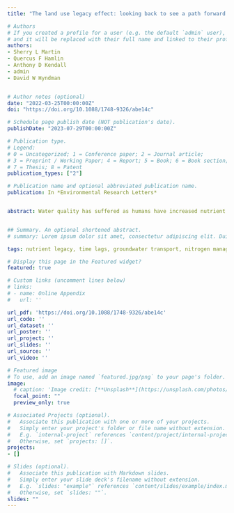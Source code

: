 ```yaml
---
title: "The land use legacy effect: looking back to see a path forward to improve management"

# Authors
# If you created a profile for a user (e.g. the default `admin` user), write the username (folder name) here 
# and it will be replaced with their full name and linked to their profile.
authors:
- Sherry L Martin
- Quercus F Hamlin
- Anthony D Kendall
- admin
- David W Hyndman


# Author notes (optional)
date: "2022-03-25T00:00:00Z"
doi: "https://doi.org/10.1088/1748-9326/abe14c"

# Schedule page publish date (NOT publication's date).
publishDate: "2023-07-29T00:00:00Z"

# Publication type.
# Legend: 
# 0 = Uncategorized; 1 = Conference paper; 2 = Journal article;
# 3 = Preprint / Working Paper; 4 = Report; 5 = Book; 6 = Book section;
# 7 = Thesis; 8 = Patent
publication_types: ["2"]

# Publication name and optional abbreviated publication name.
publication: In *Environmental Research Letters*


abstract: Water quality has suffered as humans have increased nutrient inputs across the landscape. In many cases, management actions to reduce nutrient inputs have not been met with concomitant ecosystem responses. These missed expectations are partly due to the continued slow delivery of nutrient-enriched groundwater pre-dating input reductions resulting from management actions. Land use legacies as expressed through this time lag are important to quantify in order to adjust management expectations. We present a novel coupling of nitrogen source maps with groundwater transport times to create a high-resolution (120 m) fully distributed estimate of the timing and magnitude of groundwater nitrogen deliveries to surface water across Michigan's Lower Peninsula. This new view of the landscape has been designed around common management timelines for: elected officials looking to make a difference for re-election (<5 years), career managers hoping to see the fruits of their labor (5–30 years), and advocacy groups whose work can span generations (>30 years). One striking result is that after 100 years, in our study area, approximately 50% of the nitrogen that enters the groundwater system remains in transit. This means that actions taken now may not show the expected lower nitrogen loads to receiving ecosystems for decades to centuries. We show that differences in groundwater travel times create a heterogeneous patchwork over which managers can prioritize actions to best match their targeted response times. Across the highest nitrogen inputs in our study region, less than 10% had short enough groundwater legacies to match the management timeline of most government and agency work. Agricultural practices (manure and chemical fertilizer) are the main nitrogen contributors across the top three management classes; however, human contributions through septic tank effluent and lawn fertilizers contribute 5%–8% of nitrogen.


## Summary. An optional shortened abstract.
# summary: Lorem ipsum dolor sit amet, consectetur adipiscing elit. Duis posuere tellus ac convallis placerat. Proin tincidunt magna sed ex sollicitudin condimentum.

tags: nutrient legacy, time lags, groundwater transport, nitrogen management, land use practice

# Display this page in the Featured widget?
featured: true

# Custom links (uncomment lines below)
# links:
# - name: Online Appendix
#   url: ''

url_pdf: 'https://doi.org/10.1088/1748-9326/abe14c'
url_code: ''
url_dataset: ''
url_poster: ''
url_project: ''
url_slides: ''
url_source: ''
url_video: ''

# Featured image
# To use, add an image named `featured.jpg/png` to your page's folder. 
image:
  # caption: 'Image credit: [**Unsplash**](https://unsplash.com/photos/pLCdAaMFLTE)'
  focal_point: ""
  preview_only: true

# Associated Projects (optional).
#   Associate this publication with one or more of your projects.
#   Simply enter your project's folder or file name without extension.
#   E.g. `internal-project` references `content/project/internal-project/index.md`.
#   Otherwise, set `projects: []`.
projects:
- []

# Slides (optional).
#   Associate this publication with Markdown slides.
#   Simply enter your slide deck's filename without extension.
#   E.g. `slides: "example"` references `content/slides/example/index.md`.
#   Otherwise, set `slides: ""`.
slides: ""
---
```


